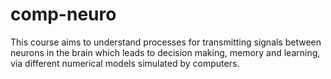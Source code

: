 # comp-neuro
This course aims to understand processes for transmitting signals between neurons in the brain which leads to decision making, memory and learning, via different numerical models simulated by computers.
